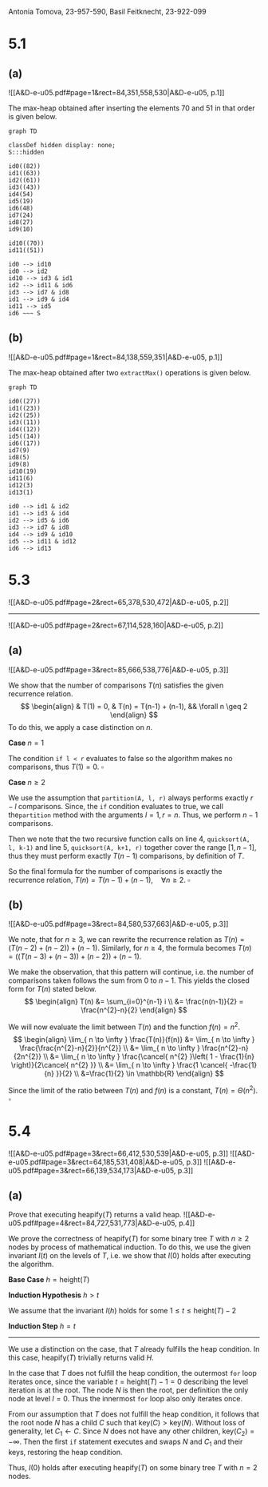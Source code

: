 
Antonia Tomova, 23-957-590,
Basil Feitknecht, 23-922-099


# 5.1
## (a)
![[A&D-e-u05.pdf#page=1&rect=84,351,558,530|A&D-e-u05, p.1]]

The max-heap obtained after inserting the elements $70$ and $51$ in that order is given below.

```mermaid
graph TD

classDef hidden display: none;
S:::hidden

id0((82))
id1((63))
id2((61))
id3((43))
id4(54)
id5(19)
id6(48)
id7(24)
id8(27)
id9(10)

id10((70))
id11((51))

id0 --> id10 
id0 --> id2
id10 --> id3 & id1
id2 --> id11 & id6
id3 --> id7 & id8
id1 --> id9 & id4
id11 --> id5
id6 ~~~ S
```

<div class="page-break" style="page-break-before: always;"></div>

## (b)
![[A&D-e-u05.pdf#page=1&rect=84,138,559,351|A&D-e-u05, p.1]]

The max-heap obtained after two `extractMax()` operations is given below.

```mermaid
graph TD

id0((27))
id1((23))
id2((25))
id3((11))
id4((12))
id5((14))
id6((17))
id7(9)
id8(5)
id9(8)
id10(19)
id11(6)
id12(3)
id13(1)

id0 --> id1 & id2
id1 --> id3 & id4
id2 --> id5 & id6
id3 --> id7 & id8
id4 --> id9 & id10
id5 --> id11 & id12
id6 --> id13
```

<div class="page-break" style="page-break-before: always;"></div>

# 5.3
![[A&D-e-u05.pdf#page=2&rect=65,378,530,472|A&D-e-u05, p.2]]
___
![[A&D-e-u05.pdf#page=2&rect=67,114,528,160|A&D-e-u05, p.2]]

## (a)
![[A&D-e-u05.pdf#page=3&rect=85,666,538,776|A&D-e-u05, p.3]]

We show that the number of comparisons $T(n)$ satisfies the given recurrence relation. 
$$
\begin{align}
& T(1) = 0,
& T(n) = T(n-1) + (n-1), && \forall n \geq 2
\end{align}
$$
To do this, we apply a case distinction on $n$.

**Case** $n=1$

The condition `if l < r` evaluates to false so the algorithm makes no comparisons, thus $T(1)=0$.
$\square$


**Case** $n\geq2$

We use the assumption that `partition(A, l, r)` always performs exactly $r-l$ comparisons. Since, the `if` condition evaluates to true, we call the`partition` method with the arguments $l=1, r=n$. Thus, we perform $n-1$ comparisons.

Then we note that the two recursive function calls on line 4, `quicksort(A, l, k-1)` and line 5, `quicksort(A, k+1, r)` together cover the range $[1, n-1]$, thus they must perform exactly $T(n-1)$ comparisons, by definition of $T$.

So the final formula for the number of comparisons is exactly the recurrence relation, $T(n) = T(n-1) + (n-1), \quad\forall n\geq2$.
$\square$

<div class="page-break" style="page-break-before: always;"></div>

## (b)
![[A&D-e-u05.pdf#page=3&rect=84,580,537,663|A&D-e-u05, p.3]]

We note, that for $n \geq 3$, we can rewrite the recurrence relation as $T(n) = \big( T(n-2)+(n-2) \big) + (n-1)$. Similarly, for $n \geq 4$, the formula becomes $T(n) = \Big( \big(T(n-3) + (n-3) \big) + (n-2) \Big) + (n-1)$.

We make the observation, that this pattern will continue, i.e. the number of comparisons taken follows the sum from $0$ to $n-1$. This yields the closed form for $T(n)$ stated below.
$$
\begin{align}
T(n) &= \sum_{i=0}^{n-1} i \\
&= \frac{n(n-1)}{2} = \frac{n^{2}-n}{2}
\end{align}
$$

We will now evaluate the limit between $T(n)$ and the function $f(n)=n^{2}$.
$$
\begin{align}
\lim_{ n \to \infty } \frac{T(n)}{f(n)} &= \lim_{ n \to \infty } \frac{\frac{n^{2}-n}{2}}{n^{2}} \\
&= \lim_{ n \to \infty } \frac{n^{2}-n}{2n^{2}} \\
&= \lim_{ n \to \infty } \frac{\cancel{ n^{2} }\left( 1 - \frac{1}{n} \right)}{2\cancel{ n^{2} }}  \\
&= \lim_{ n \to \infty } \frac{1 \cancel{ -\frac{1}{n} }}{2} \\
&=\frac{1}{2} \in \mathbb{R}
\end{align}
$$

Since the limit of the ratio between $T(n)$ and $f(n)$ is a constant, $T(n) = \Theta(n^{2})$.
$\square$

<div class="page-break" style="page-break-before: always;"></div>

# 5.4
![[A&D-e-u05.pdf#page=3&rect=66,412,530,539|A&D-e-u05, p.3]]
![[A&D-e-u05.pdf#page=3&rect=64,185,531,408|A&D-e-u05, p.3]]
![[A&D-e-u05.pdf#page=3&rect=66,139,534,173|A&D-e-u05, p.3]]

## (a)
Prove that executing $\mathrm{heapify}(T )$ returns a valid heap.
![[A&D-e-u05.pdf#page=4&rect=84,727,531,773|A&D-e-u05, p.4]]

We prove the correctness of $\mathrm{heapify}(T)$ for some binary tree $T$ with $n\geq2$ nodes by process of mathematical induction. To do this, we use the given invariant $I(t)$ on the levels of $T$, i.e. we show that $I(0)$ holds after executing the algorithm.


**Base Case** $h=\mathrm{height}(T)$



**Induction Hypothesis** $h >t$

We assume that the invariant $I(h)$ holds for some $1 \leq t \leq \mathrm{height}(T)-2$ 



**Induction Step** $h=t$










___


We use a distinction on the case, that $T$ already fulfills the heap condition. In this case, $\mathrm{heapify}(T)$ trivially returns valid $H$.

In the case that $T$ does not fulfill the heap condition, the outermost `for` loop iterates once, since the variable $t=\mathrm{height}(T)-1=0$ describing the level iteration is at the root. The node $N$ is then the root, per definition the only node at level $l=0$. Thus the innermost `for` loop also only iterates once.

From our assumption that $T$ does not fulfill the heap condition, it follows that the root node $N$ has a child $C$ such that $\mathrm{key}(C)>\mathrm{key}(N)$. Without loss of generality, let $C_{1} \leftarrow C$. Since $N$ does not have any other children, $\mathrm{key}(C_{2})=-\infty$. Then the first `if` statement executes and swaps $N$ and $C_{1}$ and their keys, restoring the heap condition.

Thus, $I(0)$ holds after executing $\mathrm{heapify}(T)$ on some binary tree $T$ with $n=2$ nodes.

